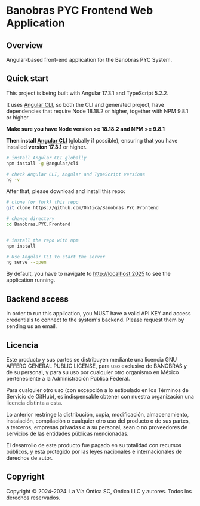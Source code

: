 # Banobras PYC Frontend Web Application

## Overview

Angular-based front-end application for the Banobras PYC System.

## Quick start

This project is being built with Angular 17.3.1 and TypeScript 5.2.2.

It uses [Angular CLI](https://github.com/angular/angular-cli), so both the CLI and generated project, have dependencies that require Node 18.18.2 or higher, together with NPM 9.8.1 or higher.

**Make sure you have Node version >= 18.18.2 and NPM >= 9.8.1**

**Then install [Angular CLI](https://github.com/angular/angular-cli)** (globally if possible), ensuring that you have installed **version 17.3.1** or higher.

```bash
# install Angular CLI globally
npm install -g @angular/cli

# check Angular CLI, Angular and TypeScript versions
ng -v
```

After that, please download and install this repo:

```bash
# clone (or fork) this repo
git clone https://github.com/Ontica/Banobras.PYC.Frontend

# change directory
cd Banobras.PYC.Frontend


# install the repo with npm
npm install

# Use Angular CLI to start the server
ng serve --open
```

By default, you have to navigate to [http://localhost:2025](http://localhost:2025) to see the application running.

## Backend access

In order to run this application, you MUST have a valid API KEY and access credentials to connect to the system's backend. Please request them by sending us an email.

## Licencia

Este producto y sus partes se distribuyen mediante una licencia GNU AFFERO
GENERAL PUBLIC LICENSE, para uso exclusivo de BANOBRAS y de su personal, y
para su uso por cualquier otro organismo en México perteneciente a la
Administración Pública Federal.

Para cualquier otro uso (con excepción a lo estipulado en los Términos de
Servicio de GitHub), es indispensable obtener con nuestra organización una
licencia distinta a esta.

Lo anterior restringe la distribución, copia, modificación, almacenamiento,
instalación, compilación o cualquier otro uso del producto o de sus partes,
a terceros, empresas privadas o a su personal, sean o no proveedores de
servicios de las entidades públicas mencionadas.

El desarrollo de este producto fue pagado en su totalidad con recursos
públicos, y está protegido por las leyes nacionales e internacionales
de derechos de autor.

## Copyright

Copyright © 2024-2024. La Vía Óntica SC, Ontica LLC y autores.
Todos los derechos reservados.
